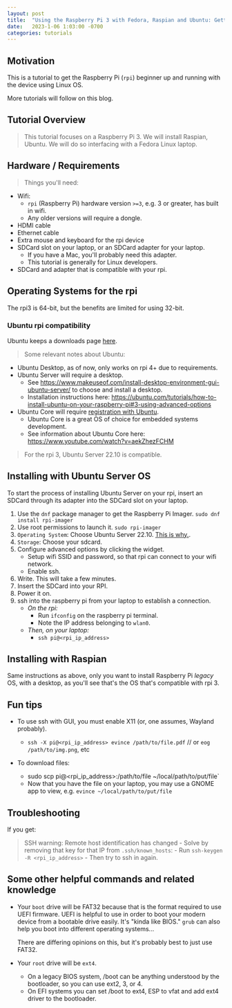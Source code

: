 ```yaml
---
layout: post
title:  "Using the Raspberry Pi 3 with Fedora, Raspian and Ubuntu: Getting Started"
date:   2023-1-06 1:03:00 -0700
categories: tutorials
---
```


## Motivation
This is a tutorial to get the Raspberry Pi (`rpi`) beginner up and running with the device using Linux OS.

More tutorials will follow on this blog.

## Tutorial Overview
> This tutorial focuses on a Raspberry Pi 3. We will install Raspian, Ubuntu. We will do so interfacing with a Fedora Linux laptop.


## Hardware / Requirements

> Things you'll need:
- Wifi:
    - `rpi` (Raspberry Pi) hardware version `>=3`, e.g. 3 or greater, has built in wifi.
    - Any older versions will require a dongle.
- HDMI cable
- Ethernet cable
- Extra mouse and keyboard for the rpi device
- SDCard slot on your laptop, or an SDCard adapter for your laptop.
    - If you have a Mac, you'll probably need this adapter.
    - This tutorial is generally for Linux developers.
- SDCard and adapter that is compatible with your rpi.

## Operating Systems for the rpi
The rpi3 is 64-bit, but the benefits are limited for using 32-bit.

### Ubuntu rpi compatibility
Ubuntu keeps a downloads page [here](https://ubuntu.com/download/raspberry-pi).

> Some relevant notes about Ubuntu:
- Ubuntu Desktop, as of now, only works on rpi 4+ due to requirements.
- Ubuntu Server will require a desktop. 
    - See https://www.makeuseof.com/install-desktop-environment-gui-ubuntu-server/ to choose and install a desktop.
    - Installation instructions here: https://ubuntu.com/tutorials/how-to-install-ubuntu-on-your-raspberry-pi#3-using-advanced-options
- Ubuntu Core will require [registration with Ubuntu](https://ubuntu.com/download/raspberry-pi-core).
    - Ubuntu Core is a great OS of choice for embedded systems development.
    - See information about Ubuntu Core here: https://www.youtube.com/watch?v=aekZhezFCHM

> For the rpi 3, Ubuntu Server 22.10 is compatible.

## Installing with Ubuntu Server OS

To start the process of installing Ubuntu Server on your rpi, insert an SDCard through its adapter into the SDCard slot on your laptop.

1. Use the `dnf` package manager to get the Raspberry Pi Imager.
    `sudo dnf install rpi-imager`
2. Use root permissions to launch it.
    `sudo rpi-imager`
3. `Operating System`: Choose Ubuntu Server 22.10. [This is why.](https://ubuntu.com/download/raspberry-pi).
4. `Storage`: Choose your sdcard. 
5. Configure advanced options by clicking the widget. 
    - Setup wifi SSID and password, so that rpi can connect to your wifi network.
    - Enable ssh.
6. Write. This will take a few minutes.
7. Insert the SDCard into your RPI.
8. Power it on.
9. ssh into the raspberry pi from your laptop to establish a connection.
    - _On the rpi:_
        - Run `ifconfig` on the raspberry pi terminal.
        - Note the IP address belonging to `wlan0`.
    - _Then, on your laptop:_
        - `ssh pi@<rpi_ip_address>`


## Installing with Raspian
Same instructions as above, only you want to install Raspberry Pi _legacy_ OS, with a desktop, 
as you'll see that's the OS that's compatible with rpi 3.

## Fun tips
- To use ssh with GUI, you must enable X11 (or, one assumes, Wayland probably).
    - `ssh -X pi@<rpi_ip_address> evince /path/to/file.pdf` // or `eog /path/to/img.png`, etc

- To download files:
    - sudo scp pi@<rpi_ip_address>:/path/to/file ~/local/path/to/put/file`
    - Now that you have the file on your laptop, you may use a GNOME app to view, e.g. `evince ~/local/path/to/put/file`

## Troubleshooting
If you get:
> SSH warning: Remote host identification has changed
    - Solve by removing that key for that IP from `.ssh/known_hosts`:
        - Run `ssh-keygen -R <rpi_ip_address>`
        - Then try to ssh in again.
## Some other helpful commands and related knowledge
- Your `boot` drive will be FAT32 because that is the format required to use UEFI firmware.
    UEFI is helpful to use in order to boot your modern device from a bootable drive easily. It's "kinda like BIOS." `grub` can also help you boot into different operating systems...

    There are differing opinions on this, but it's probably best to just use FAT32.

- Your `root` drive will be `ext4`.
    - On a legacy BIOS system, /boot can be anything understood by the bootloader, so you can use ext2, 3, or 4.
    - On EFI systems you can set /boot to ext4, ESP to vfat and add ext4 driver to the bootloader.
